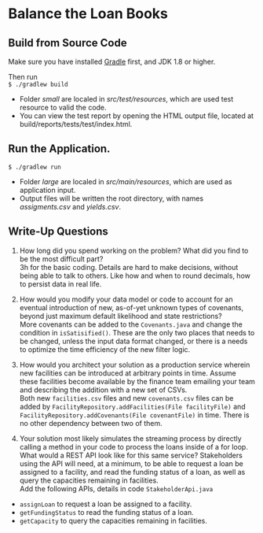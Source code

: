 # Balance the Loan Books

## Build from Source Code
Make sure you have installed [Gradle](https://gradle.org/install/) first, and JDK 1.8 or higher.   

Then run  
`$ ./gradlew build`  

- Folder *small* are localed in *src/test/resources*,
which are used test resource to valid the code.
- You can view the test report by opening the HTML output file, located at build/reports/tests/test/index.html.

## Run the Application.
`$ ./gradlew run`

- Folder *large* are localed in *src/main/resources*,
which are used as application input.
- Output files will be written the root directory, 
with names *assigments.csv* and *yields.csv*. 

## Write-Up Questions
1. How long did you spend working on the problem? What did you find to be the most difficult part?  
3h for the basic coding. Details are hard to make decisions, without being able to talk to others. 
Like how and when to round decimals, how to persist data in real life.

2. How would you modify your data model or code to account for an eventual introduction of new, 
as-of-yet unknown types of covenants, beyond just maximum default likelihood and state restrictions?  
More covenants can be added to the `Covenants.java` and change the condition in `isSatisified()`.
These are the only two places that needs to be changed, unless the input data format changed, 
or there is a needs to optimize the time efficiency of the new filter logic.

3. How would you architect your solution as a production service wherein new facilities can be introduced at arbitrary points in time. 
Assume these facilities become available by the finance team emailing your team and describing the addition with a new set of CSVs.  
Both new `facilities.csv` files and new `covenants.csv` files can be added by 
`FacilityRepository.addFacilities(File facilityFile)` and `FacilityRepository.addCovenants(File covenantFile)` in time.
There is no other dependency between two of them.

4. Your solution most likely simulates the streaming process by directly calling a method in your code 
to process the loans inside of a for loop. What would a REST API look like for this same service? 
Stakeholders using the API will need, at a minimum, to be able to request a loan be assigned to a facility, 
and read the funding status of a loan, as well as query the capacities remaining in facilities.  
Add the following APIs, details in code `StakeholderApi.java`
- `assignLoan` to request a loan be assigned to a facility.
- `getFundingStatus` to read the funding status of a loan.
- `getCapacity` to query the capacities remaining in facilities.

